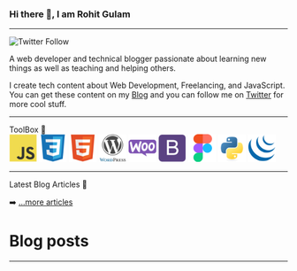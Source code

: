 ### Hi there 👋, I am Rohit Gulam  

---


![Twitter Follow](https://img.shields.io/twitter/follow/RohitGulam?style=social)

A web developer and technical blogger passionate about learning new things as well as teaching and helping others.

I create tech content about Web Development, Freelancing, and JavaScript. You can get these content on my [Blog](https://rohitgulam.hashnode.dev/) and you can follow me on [Twitter](https://twitter.com/RohitGulam) for more cool stuff.

 ---
 ToolBox 🧰  
 <img src="https://github.com/devicons/devicon/blob/master/icons/javascript/javascript-original.svg" alt="JavaScript logo" width="50px"> 
 <img src ="https://github.com/devicons/devicon/blob/master/icons/css3/css3-original.svg" alt="CSS3 logo" width="50px">
 <img src ="https://github.com/devicons/devicon/blob/master/icons/html5/html5-original.svg" alt="HTML5 logo" width="50px">
 <img src ="https://github.com/devicons/devicon/blob/master/icons/wordpress/wordpress-original.svg" alt="WordPress logo" width="50px">
 <img src ="https://github.com/devicons/devicon/blob/master/icons/woocommerce/woocommerce-original.svg" alt="Woocommerce logo" width="50px">
 <img src ="https://github.com/devicons/devicon/blob/master/icons/bootstrap/bootstrap-plain.svg" alt="Bootstrap logo" width="50px">
 <img src ="https://github.com/devicons/devicon/blob/master/icons/figma/figma-original.svg" alt="Figma logo" width="50px">
 <img src ="https://github.com/devicons/devicon/blob/master/icons/python/python-original.svg" alt="Python logo" width="50px">
 <img src ="https://github.com/devicons/devicon/blob/master/icons/jquery/jquery-original.svg" alt="jQuery logo" width="50px">
 
 ---
 Latest Blog Articles 📙

➡️ [...more articles](https://rohitgulam.hashnode.dev/)

# Blog posts
<!-- BLOG-POST-LIST:START -->

<!-- BLOG-POST-LIST:END -->



---

<!--
**rohitgulam/rohitgulam** is a ✨ _special_ ✨ repository because its `README.md` (this file) appears on your GitHub profile.

Here are some ideas to get you started:

- 🔭 I’m currently working on ...
- 🌱 I’m currently learning ...
- 👯 I’m looking to collaborate on ...
- 🤔 I’m looking for help with ...
- 💬 Ask me about ...
- 📫 How to reach me: ...
- 😄 Pronouns: ...
- ⚡ Fun fact: ...
-->

